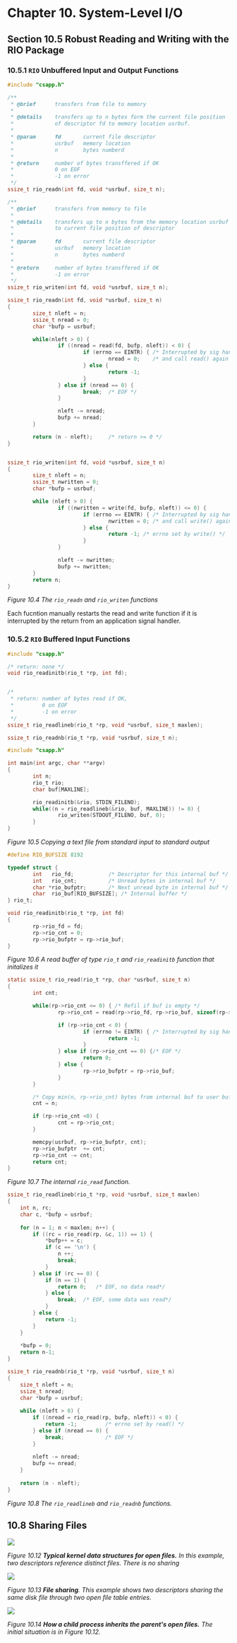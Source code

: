 # Chapter 10. System-Level I/O #

## Section 10.5 Robust Reading and Writing with the RIO Package ##

### 10.5.1 `RIO` Unbuffered Input and Output Functions ###

```c
#include "csapp.h"

/**
 * @brief      transfers from file to memory
 *
 * @details    transfers up to n bytes form the current file position
 *             of descriptor fd to memory location usrbuf.
 *
 * @param      fd       current file descriptor
 *             usrbuf   memory location
 *             n        bytes numberd
 *
 * @return     number of bytes transffered if OK
 *             0 on EOF
 *             -1 on error
 */
ssize_t rio_readn(int fd, void *usrbuf, size_t n);

/**
 * @brief      transfers from memory to file
 *
 * @details    transfers up to n bytes from the memory location usrbuf
 *             to current file position of descriptor
 *
 * @param      fd       current file descriptor
 *             usrbuf   memory location
 *             n        bytes numberd
 *
 * @return     number of bytes transffered if OK
 *             -1 on error
 */
ssize_t rio_writen(int fd, void *usrbuf, size_t n);
```


```c
ssize_t rio_readn(int fd, void *usrbuf, size_t n)
{
        size_t nleft = n;
        ssize_t nread = 0;
        char *bufp = usrbuf;

        while(nleft > 0) {
                if ((nread = read(fd, bufp, nleft)) < 0) {
                        if (errno == EINTR) { /* Interrupted by sig handler return */
                                nread = 0;    /* and call read() again */
                        } else {
                                return -1;
                        }
                } else if (nread == 0) {
                        break;  /* EOF */
                }

                nleft -= nread;
                bufp += nread;
        }

        return (n - nleft);     /* return >= 0 */
}


ssize_t rio_writen(int fd, void *usrbuf, size_t n)
{
        size_t nleft = n;
        ssize_t nwritten = 0;
        char *bufp = usrbuf;

        while (nleft > 0) {
                if ((nwritten = write(fd, bufp, nleft)) <= 0) {
                        if (errno == EINTR) { /* Interrupted by sig handler return */
                                nwritten = 0; /* and call write() again */
                        } else {
                                return -1; /* errno set by write() */
                        }
                }

                nleft -= nwritten;
                bufp += nwritten;
        }
        return n;
}

```
<div style={{textAlign:'center'}}>

_Figure 10.4 The `rio_readn` and `rio_writen` functions_

Each fucntion manually restarts the read and write function if it is interrupted by the return from an application signal handler.

</div>

### 10.5.2 `RIO` Buffered Input Functions ###

```c
#include "csapp.h"

/* return: none */
void rio_readinitb(rio_t *rp, int fd);


/*
 * return: number of bytes read if OK,
 *         0 on EOF
 *         -1 on error
 */
ssize_t rio_readlineb(rio_t *rp, void *usrbuf, size_t maxlen);

ssize_t rio_readnb(rio_t *rp, void *usrbuf, size_t n);
```

```c
#include "csapp.h"

int main(int argc, char **argv)
{
        int n;
        rio_t rio;
        char buf[MAXLINE];

        rio_readinitb(&rio, STDIN_FILENO);
        while((n = rio_readlineb(&rio, buf, MAXLINE)) != 0) {
                rio_writen(STDOUT_FILENO, buf, 0);
        }
}
```

<div style={{textAlign:'center'}}>

_Figure 10.5 Copying a text file from standard input to standard output_

</div>

```c
#define RIO_BUFSIZE 8192

typedef struct {
        int   rio_fd;           /* Descriptor for this internal buf */
        int   rio_cnt;          /* Unread bytes in internal buf */
        char *rio_bufptr;       /* Next unread byte in internal buf */
        char  rio_buf[RIO_BUFSIZE]; /* Internal buffer */
} rio_t;
```

```c
void rio_readinitb(rio_t *rp, int fd)
{
        rp->rio_fd = fd;
        rp->rio_cnt = 0;
        rp->rio_bufptr = rp->rio_buf;
}
```
<div style={{textAlign:'center'}}>

_Figure 10.6 A read buffer of type `rio_t` and `rio_readinitb` function that initalizes it_

</div>


```c
static ssize_t rio_read(rio_t *rp, char *usrbuf, size_t n)
{
        int cnt;

        while(rp->rio_cnt <= 0) { /* Refil if buf is empty */
                rp->rio_cnt = read(rp->rio_fd, rp->rio_buf, sizeof(rp->rio_buf));

                if (rp->rio_cnt < 0) {
                        if (errno != EINTR) { /* Interrupted by sig hander return */
                                return -1;
                        }
                } else if (rp->rio_cnt == 0) {/* EOF */
                        return 0;
                } else {
                        rp->rio_bufptr = rp->rio_buf;
                }
        }

        /* Copy min(n, rp->rio_cnt) bytes from internal buf to user buf */
        cnt = n;

        if (rp->rio_cnt <0) {
                cnt = rp->rio_cnt;
        }

        memcpy(usrbuf, rp->rio_bufptr, cnt);
        rp->rio_bufptr  += cnt;
        rp->rio_cnt -= cnt;
        return cnt;
}
```

<div style={{textAlign:'center'}}>

_Figure 10.7 The internal `rio_read` function._

</div>

```c
ssize_t rio_readlineb(rio_t *rp, void *usrbuf, size_t maxlen)
{
	int n, rc;
	char c, *bufp = usrbuf;
	
	for (n = 1; n < maxlen; n++) {
		if ((rc = rio_read(rp, &c, 1)) == 1) {
			*bufp++ = c;
			if (c == '\n') {
				n ++;
				break;
			}
		} else if (rc == 0) {
			if (n == 1) {
				return 0;	/* EOF, no data read*/
			} else {
				break;	/* EOF, some data was read*/
			}
		} else {
			return -1;
		}
	}
	
	*bufp = 0;
	return n-1;
}
```

```c
ssize_t rio_readnb(rio_t *rp, void *usrbuf, size_t n) 
{
	size_t nleft = n;
	ssize_t nread;
	char *bufp = usrbuf;
	
	while (nleft > 0) {
		if ((nread = rio_read(rp, bufp, nleft)) < 0) {
			return -1;         /* errno set by read() */
		} else if (nread == 0) {
			break;             /* EOF */
		}
		
		nleft -= nread;
		bufp += nread;
	}
	
	return (n - nleft);
}
```

<div style={{textAlign:'center'}}>

_Figure 10.8 The `rio_readlineb` and `rio_readnb` functions._

</div>

## 10.8 Sharing Files

<div style={{textAlign:'center'}}>
<img src={require("./imgs/fig10.12.png").default} style={{zoom: "30%"}}/>

_Figure 10.12 **Typical kernel data structures for open files.** In this example, two descriptors reference distinct files. There is no sharing_

</div>


<div style={{textAlign:'center'}}>
<img src={require("./imgs/fig10.13.png").default} style={{zoom: "30%"}}/>

_Figure 10.13 **File sharing**. This example shows two descriptors sharing the same disk file through two open file table entries._

</div>


<div style={{textAlign:'center'}}>
<img src={require("./imgs/fig10.14.png").default} style={{zoom: "30%"}}/>

_Figure 10.14 **How a child process inherits the parent's open files.** The initial situation is in Figure 10.12._

</div>
